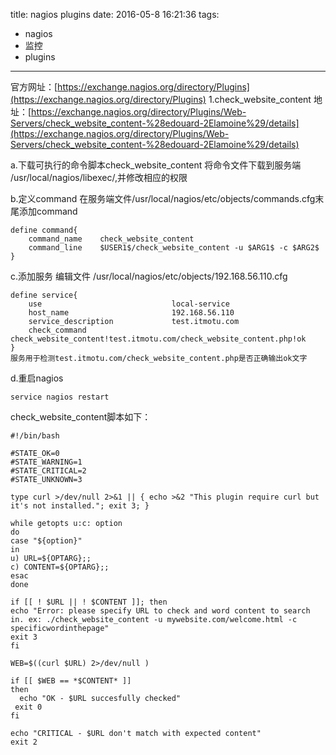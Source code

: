 title: nagios plugins
date: 2016-05-8 16:21:36
tags:
- nagios
- 监控
- plugins
---
官方网址：[https://exchange.nagios.org/directory/Plugins](https://exchange.nagios.org/directory/Plugins)
1.check_website_content
地址：[https://exchange.nagios.org/directory/Plugins/Web-Servers/check_website_content-%28edouard-2Elamoine%29/details](https://exchange.nagios.org/directory/Plugins/Web-Servers/check_website_content-%28edouard-2Elamoine%29/details)

a.下载可执行的命令脚本check_website_content
将命令文件下载到服务端 /usr/local/nagios/libexec/,并修改相应的权限

b.定义command
在服务端文件/usr/local/nagios/etc/objects/commands.cfg末尾添加command
```shell
define command{
    command_name    check_website_content
    command_line    $USER1$/check_website_content -u $ARG1$ -c $ARG2$
}
```
c.添加服务
编辑文件 /usr/local/nagios/etc/objects/192.168.56.110.cfg
```shell
define service{
    use                             local-service
    host_name                       192.168.56.110
    service_description             test.itmotu.com
    check_command           check_website_content!test.itmotu.com/check_website_content.php!ok
}
服务用于检测test.itmotu.com/check_website_content.php是否正确输出ok文字
```
d.重启nagios
```shell
service nagios restart
```
check_website_content脚本如下：
```shell
#!/bin/bash

#STATE_OK=0
#STATE_WARNING=1
#STATE_CRITICAL=2
#STATE_UNKNOWN=3

type curl >/dev/null 2>&1 || { echo >&2 "This plugin require curl but it's not installed."; exit 3; }

while getopts u:c: option
do
case "${option}"
in
u) URL=${OPTARG};;
c) CONTENT=${OPTARG};;
esac
done

if [[ ! $URL || ! $CONTENT ]]; then
echo "Error: please specify URL to check and word content to search in. ex: ./check_website_content -u mywebsite.com/welcome.html -c specificwordinthepage"
exit 3
fi

WEB=$((curl $URL) 2>/dev/null )

if [[ $WEB == *$CONTENT* ]]
then
  echo "OK - $URL succesfully checked"
 exit 0
fi

echo "CRITICAL - $URL don't match with expected content"
exit 2
```